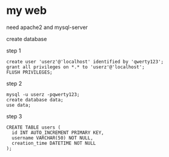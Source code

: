 # my web

need apache2 and mysql-server

create database

step 1
```
create user 'userz'@'localhost' identified by 'qwerty123';
grant all privileges on *.* to 'userz'@'localhost';
FLUSH PRIVILEGES;
```

step 2
```
mysql -u userz -pqwerty123;
create database data;
use data;
```

step 3
```
CREATE TABLE users (
  id INT AUTO_INCREMENT PRIMARY KEY,
  username VARCHAR(50) NOT NULL,
  creation_time DATETIME NOT NULL
);
```
